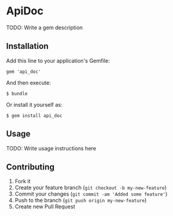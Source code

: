 # ApiDoc

TODO: Write a gem description

## Installation

Add this line to your application's Gemfile:

    gem 'api_doc'

And then execute:

    $ bundle

Or install it yourself as:

    $ gem install api_doc

## Usage

TODO: Write usage instructions here

## Contributing

1. Fork it
2. Create your feature branch (`git checkout -b my-new-feature`)
3. Commit your changes (`git commit -am 'Added some feature'`)
4. Push to the branch (`git push origin my-new-feature`)
5. Create new Pull Request
